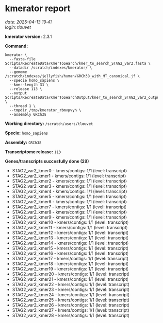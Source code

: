 # kmerator report
*date: 2025-04-13 19:41*  
*login: tlouvet*

**kmerator version:** 2.3.1

**Command:**

```
kmerator \
  --fasta-file Scripts/RecreateData/KmerToSearch/kmer_to_search_STAG2_var2.fasta \
  --datadir /scratch/indexes/kmerator/ \
  --genome /scratch/indexes/jellyfish/human/GRCh38_with_MT_canonical.jf \
  --specie homo_sapiens \
  --kmer-length 31 \
  --release 113 \
  --output Scripts/RecreateData/KmerToSearchOutput/kmer_to_search_STAG2_var2_output \
  --thread 1 \
  --tmpdir /tmp/kmerator_rbmvpvyh \
  --assembly GRCh38
```

**Working directory:** `/scratch/users/tlouvet`

**Specie:** `homo_sapiens`

**Assembly:** `GRCh38`

**Transcriptome release:** `113`

**Genes/transcripts succesfully done (29)**

- STAG2_var2_kmer0 - kmers/contigs: 1/1 (level: transcript)
- STAG2_var2_kmer1 - kmers/contigs: 1/1 (level: transcript)
- STAG2_var2_kmer2 - kmers/contigs: 1/1 (level: transcript)
- STAG2_var2_kmer3 - kmers/contigs: 1/1 (level: transcript)
- STAG2_var2_kmer4 - kmers/contigs: 1/1 (level: transcript)
- STAG2_var2_kmer5 - kmers/contigs: 1/1 (level: transcript)
- STAG2_var2_kmer6 - kmers/contigs: 1/1 (level: transcript)
- STAG2_var2_kmer7 - kmers/contigs: 1/1 (level: transcript)
- STAG2_var2_kmer8 - kmers/contigs: 1/1 (level: transcript)
- STAG2_var2_kmer9 - kmers/contigs: 1/1 (level: transcript)
- STAG2_var2_kmer10 - kmers/contigs: 1/1 (level: transcript)
- STAG2_var2_kmer11 - kmers/contigs: 1/1 (level: transcript)
- STAG2_var2_kmer12 - kmers/contigs: 1/1 (level: transcript)
- STAG2_var2_kmer13 - kmers/contigs: 1/1 (level: transcript)
- STAG2_var2_kmer14 - kmers/contigs: 1/1 (level: transcript)
- STAG2_var2_kmer15 - kmers/contigs: 1/1 (level: transcript)
- STAG2_var2_kmer16 - kmers/contigs: 1/1 (level: transcript)
- STAG2_var2_kmer17 - kmers/contigs: 1/1 (level: transcript)
- STAG2_var2_kmer18 - kmers/contigs: 1/1 (level: transcript)
- STAG2_var2_kmer19 - kmers/contigs: 1/1 (level: transcript)
- STAG2_var2_kmer20 - kmers/contigs: 1/1 (level: transcript)
- STAG2_var2_kmer21 - kmers/contigs: 1/1 (level: transcript)
- STAG2_var2_kmer22 - kmers/contigs: 1/1 (level: transcript)
- STAG2_var2_kmer23 - kmers/contigs: 1/1 (level: transcript)
- STAG2_var2_kmer24 - kmers/contigs: 1/1 (level: transcript)
- STAG2_var2_kmer25 - kmers/contigs: 1/1 (level: transcript)
- STAG2_var2_kmer26 - kmers/contigs: 1/1 (level: transcript)
- STAG2_var2_kmer27 - kmers/contigs: 1/1 (level: transcript)
- STAG2_var2_kmer28 - kmers/contigs: 1/1 (level: transcript)
